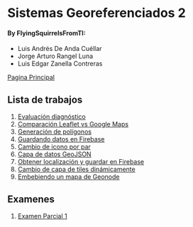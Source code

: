# Sistemas Georeferenciados 2

#### By FlyingSquirrelsFromTI:

-   Luis Andrés De Anda Cuéllar
-   Jorge Arturo Rangel Luna
-   Luis Edgar Zanella Contreras

[Pagina Principal](https://flyingsquirrelsfromti.github.io/Sistemas-Georef2)

## Lista de trabajos

1. [Evaluación diagnóstico](https://flyingsquirrelsfromti.github.io/Sistemas-Georef2/Ejercicio1/)
2. [Comparación Leaflet vs Google Maps](https://flyingsquirrelsfromti.github.io/Sistemas-Georef2/Ejercicio2/)
3. [Generación de polígonos](https://flyingsquirrelsfromti.github.io/Sistemas-Georef2/Ejercicio3/)
4. [Guardando datos en Firebase](https://flyingsquirrelsfromti.github.io/Sistemas-Georef2/Ejercicio4/)
5. [Cambio de icono por par](https://flyingsquirrelsfromti.github.io/Sistemas-Georef2/Ejercicio5/)
6. [Capa de datos GeoJSON](https://flyingsquirrelsfromti.github.io/Sistemas-Georef2/Ejercicio6/)
7. [Obtener localización y guardar en Firebase](https://flyingsquirrelsfromti.github.io/Sistemas-Georef2/Ejercicio7/)
8. [Cambio de capa de tiles dinámicamente](https://flyingsquirrelsfromti.github.io/Sistemas-Georef2/Ejercicio8/)
9. [Embebiendo un mapa de Geonode](https://flyingsquirrelsfromti.github.io/Sistemas-Georef2/Ejercicio9/)

## Examenes

1. [Examen Parcial 1](https://flyingsquirrelsfromti.github.io/Sistemas-Georef2/EP1/)
